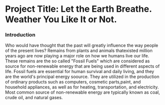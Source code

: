 # Project Title: Let the Earth Breathe. Weather You Like It or Not.

### Introduction

Who would have thought that the past will greatly influence the way people of the present lives? Remains from plants and animals thatexisted million years ago are now playing a major role on how we humans live our life. These remains are the so called "Fossil Fuels" which are considered as source for non-renewable energy that are being used in different aspects of life. Fossil fuels are essential for human survival and daily living, and they are the world's principal energy soource. They are utilized in the production of ordinary products such as computers, cosmetic parts,paint, and household appliances, as well as for heating, transportation, and electricity. Most common source of non-renewable energy are typically known as coal, crude oil, and natural gases.


